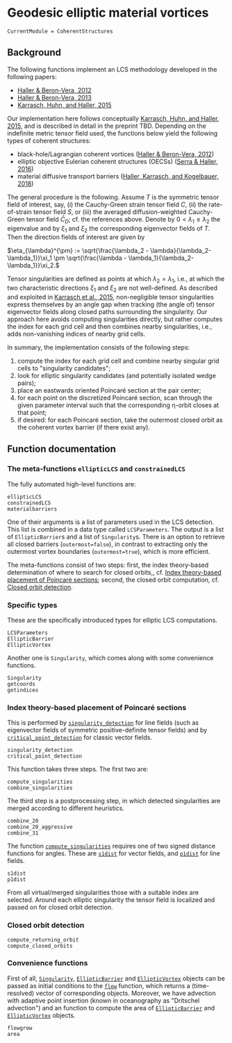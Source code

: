 # Geodesic elliptic material vortices

```@meta
CurrentModule = CoherentStructures
```

## Background

The following functions implement an LCS methodology developed in the following papers:

* [Haller & Beron-Vera, 2012](https://doi.org/10.1016/j.physd.2012.06.012)
* [Haller & Beron-Vera, 2013](https://doi.org/10.1017/jfm.2013.391)
* [Karrasch, Huhn, and Haller, 2015](https://doi.org/10.1098/rspa.2014.0639)

Our implementation here follows conceptually [Karrasch, Huhn, and Haller, 2015](https://doi.org/10.1098/rspa.2014.0639),
and is described in detail in the preprint TBD.
Depending on the indefinite metric tensor field used, the functions below yield
the following types of coherent structures:

* black-hole/Lagrangian coherent vortices ([Haller & Beron-Vera, 2012](https://doi.org/10.1017/jfm.2013.391))
* elliptic objective Eulerian coherent structures (OECSs) ([Serra & Haller, 2016](https://doi.org/10.1063/1.4951720))
* material diffusive transport barriers ([Haller, Karrasch, and Kogelbauer, 2018](https://doi.org/10.1073/pnas.1720177115))

The general procedure is the following. Assume $T$ is the symmetric tensor field
of interest, say, (i) the Cauchy-Green strain tensor field $C$, (ii) the
rate-of-strain tensor field $S$, or (iii) the averaged diffusion-weighted
Cauchy-Green tensor field $\bar{C}_D$; cf. the references above. Denote by
$0<\lambda_1\leq\lambda_2$ the eigenvalue and by $\xi_1$ and $\xi_2$ the
corresponding eigenvector fields of $T$. Then the direction fields of interest
are given by

$\eta_{\lambda}^{\pm} := \sqrt{\frac{\lambda_2 - \lambda}{\lambda_2-\lambda_1}}\xi_1 \pm \sqrt{\frac{\lambda - \lambda_1}{\lambda_2-\lambda_1}}\xi_2.$

Tensor singularities are defined as points at which $\lambda_2=\lambda_1$, i.e.,
at which the two characteristic directions $\xi_1$ and $\xi_2$ are not
well-defined. As described and exploited in
[Karrasch et al., 2015](https://doi.org/10.1098/rspa.2014.0639),
non-negligible tensor singularities express themselves by an angle gap when
tracking (the angle of) tensor eigenvector fields along closed paths surrounding
the singularity. Our approach here avoids computing singularities directly, but
rather computes the index for each grid cell and then combines nearby
singularities, i.e., adds non-vanishing indices of nearby grid cells.

In summary, the implementation consists of the following steps:

   1. compute the index for each grid cell and combine nearby singular grid cells
      to "singularity candidates";
   2. look for elliptic singularity candidates (and potentially isolated wedge
      pairs);
   3. place an eastwards oriented Poincaré section at the pair center;
   4. for each point on the discretized Poincaré section, scan through the given
      parameter interval such that the corresponding η-orbit closes at that point;
   5. if desired: for each Poincaré section, take the outermost closed orbit as
      the coherent vortex barrier (if there exist any).

## Function documentation

### The meta-functions `ellipticLCS` and `constrainedLCS`

The fully automated high-level functions are:

```@docs
ellipticLCS
constrainedLCS
materialbarriers
```

One of their arguments is a list of parameters used in the LCS detection. This
list is combined in a data type called `LCSParameters`. The output is a list of `EllipticBarrier`s and a list of `Singularity`s.
There is an option to retrieve all closed barriers (`outermost=false`), in
contrast to extracting only the outermost vortex boundaries (`outermost=true`), which is more efficient.

The meta-functions consist of two steps: first, the index
theory-based determination of where to search for closed orbits,, cf.
[Index theory-based placement of Poincaré sections](@ref); second, the
closed orbit computation, cf. [Closed orbit detection](@ref).

### Specific types

These are the specifically introduced types for elliptic LCS computations.

```@docs
LCSParameters
EllipticBarrier
EllipticVortex
```

Another one is `Singularity`, which comes along with some convenience functions.

```@docs
Singularity
getcoords
getindices
```

### Index theory-based placement of Poincaré sections

This is performed by [`singularity_detection`](@ref) for line fields
(such as eigenvector fields of symmetric positive-definite tensor fields) and by
[`critical_point_detection`](@ref) for classic vector fields.

```@docs
singularity_detection
critical_point_detection
```

This function takes three steps. The first two are:

```@docs
compute_singularities
combine_singularities
```

The third step is a postprocessing step, in which detected singularities are
merged according to different heuristics.

```@docs
combine_20
combine_20_aggressive
combine_31
```

The function [`compute_singularities`](@ref) requires one of two signed distance
functions for angles. These are [`s1dist`](@ref) for vector fields, and
[`p1dist`](@ref) for line fields.

```@docs
s1dist
p1dist
```

From all virtual/merged singularities those with a suitable index are selected.
Around each elliptic singularity the tensor field is localized and passed on for
closed orbit detection.

### Closed orbit detection

```@docs
compute_returning_orbit
compute_closed_orbits
```

### Convenience functions

First of all, [`Singularity`](@ref), [`EllipticBarrier`](@ref) and [`EllipticVortex`](@ref)
objects can be passed as initial conditions to the [`flow`](@ref) function, which returns
a (time-resolved) vector of corresponding objects. Moreover, we have advection with
adaptive point insertion (known in oceanography as "Dritschel advection") and an function
to compute the area of [`EllipticBarrier`](@ref) and [`EllipticVortex`](@ref) objects.

```@docs
flowgrow
area
```
